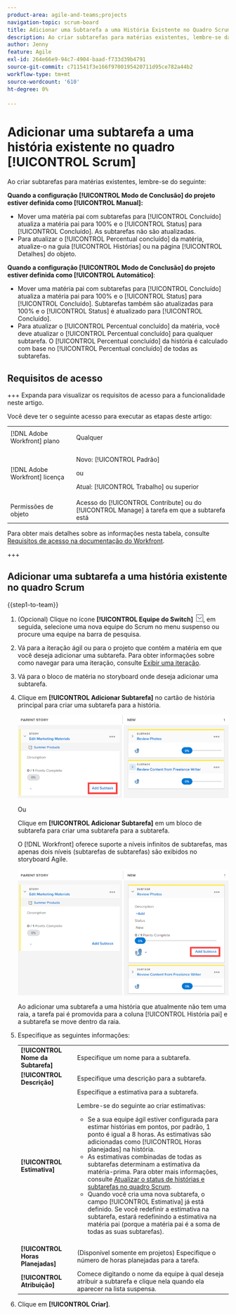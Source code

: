 ```yaml
---
product-area: agile-and-teams;projects
navigation-topic: scrum-board
title: Adicionar uma Subtarefa a uma História Existente no Quadro Scrum
description: Ao criar subtarefas para matérias existentes, lembre-se da configuração do Modo de conclusão do projeto, pois isso afeta a forma como as matérias são atualizadas.
author: Jenny
feature: Agile
exl-id: 264e66e9-94c7-4904-baad-f733d39b4791
source-git-commit: c711541f3e166f9700195420711d95ce782a44b2
workflow-type: tm+mt
source-wordcount: '610'
ht-degree: 0%

---
```


# Adicionar uma subtarefa a uma história existente no quadro [!UICONTROL Scrum]

Ao criar subtarefas para matérias existentes, lembre-se do seguinte:

**Quando a configuração [!UICONTROL Modo de Conclusão] do projeto estiver definida como [!UICONTROL Manual]:**

* Mover uma matéria pai com subtarefas para [!UICONTROL Concluído] atualiza a matéria pai para 100% e o [!UICONTROL Status] para [!UICONTROL Concluído]. As subtarefas não são atualizadas.
* Para atualizar o [!UICONTROL Percentual concluído] da matéria, atualize-o na guia [!UICONTROL Histórias] ou na página [!UICONTROL Detalhes] do objeto.

**Quando a configuração [!UICONTROL Modo de Conclusão] do projeto estiver definida como [!UICONTROL Automático]**:

* Mover uma matéria pai com subtarefas para [!UICONTROL Concluído] atualiza a matéria pai para 100% e o [!UICONTROL Status] para [!UICONTROL Concluído]. Subtarefas também são atualizadas para 100% e o [!UICONTROL Status] é atualizado para [!UICONTROL Concluído].
* Para atualizar o [!UICONTROL Percentual concluído] da matéria, você deve atualizar o [!UICONTROL Percentual concluído] para qualquer subtarefa. O [!UICONTROL Percentual concluído] da história é calculado com base no [!UICONTROL Percentual concluído] de todas as subtarefas.

## Requisitos de acesso

+++ Expanda para visualizar os requisitos de acesso para a funcionalidade neste artigo.

Você deve ter o seguinte acesso para executar as etapas deste artigo:

<table style="table-layout:auto"> 
 <tbody> 
  <tr> 
   <td role="rowheader">[!DNL Adobe Workfront] plano</td> 
   <td> <p>Qualquer</p> </td> 
  </tr> 
  <tr> 
   <td role="rowheader">[!DNL Adobe Workfront] licença</td> 
   <td> <p>Novo: [!UICONTROL Padrão]</p> 
   ou
   <p>Atual: [!UICONTROL Trabalho] ou superior</p> </td> 
  </tr>
   <tr> 
   <td role="rowheader">Permissões de objeto</td> 
   <td>Acesso do [!UICONTROL Contribute] ou do [!UICONTROL Manage] à tarefa em que a subtarefa está </td> 
  </tr>
 </tbody> 
</table>

Para obter mais detalhes sobre as informações nesta tabela, consulte [Requisitos de acesso na documentação do Workfront](/help/quicksilver/administration-and-setup/add-users/access-levels-and-object-permissions/access-level-requirements-in-documentation.md).

+++

## Adicionar uma subtarefa a uma história existente no quadro Scrum

{{step1-to-team}}

1. (Opcional) Clique no ícone **[!UICONTROL Equipe do Switch]** ![Ícone da equipe do Switch](assets/switch-team-icon.png), em seguida, selecione uma nova equipe do Scrum no menu suspenso ou procure uma equipe na barra de pesquisa.

1. Vá para a iteração ágil ou para o projeto que contém a matéria em que você deseja adicionar uma subtarefa. Para obter informações sobre como navegar para uma iteração, consulte [Exibir uma iteração](../../../agile/use-scrum-in-an-agile-team/iterations/view-iteration.md).
1. Vá para o bloco de matéria no storyboard onde deseja adicionar uma subtarefa.
1. Clique em **[!UICONTROL Adicionar Subtarefa]** no cartão de história principal para criar uma subtarefa para a história.

   ![Adicionar subtarefa](assets/agile-story-addsubtask-NWE.png)

   Ou

   Clique em **[!UICONTROL Adicionar Subtarefa]** em um bloco de subtarefa para criar uma subtarefa para a subtarefa.

   O [!DNL Workfront] oferece suporte a níveis infinitos de subtarefas, mas apenas dois níveis (subtarefas de subtarefas) são exibidos no storyboard Agile.

   ![Adicionar subtarefa](assets/agile-story-addsubtask2-NWE.png)

   Ao adicionar uma subtarefa a uma história que atualmente não tem uma raia, a tarefa pai é promovida para a coluna [!UICONTROL História pai] e a subtarefa se move dentro da raia.

1. Especifique as seguintes informações:

   <table style="table-layout:auto">
    <col>
    <col>
    <tbody>
     <tr>
      <td role="rowheader"><strong>[!UICONTROL Nome da Subtarefa]</strong></td>
      <td> Especifique um nome para a subtarefa.</td>
     </tr>
     <tr>
      <td role="rowheader"><strong>[!UICONTROL Descrição]</strong></td>
      <td>Especifique uma descrição para a subtarefa.</td>
     </tr>
     <tr>
      <td role="rowheader"><strong>[!UICONTROL Estimativa]</strong></td>
      <td>Especifique a estimativa para a subtarefa.<br><p>Lembre-se do seguinte ao criar estimativas:</p>
       <ul>
        <li>Se a sua equipe ágil estiver configurada para estimar histórias em pontos, por padrão, 1 ponto é igual a 8 horas. As estimativas são adicionadas como [!UICONTROL Horas planejadas] na história.</li>
        <li>As estimativas combinadas de todas as subtarefas determinam a estimativa da matéria-prima. Para obter mais informações, consulte <a href="../../../agile/use-scrum-in-an-agile-team/scrum-board/update-status-of-stories-and-subtasks.md" class="MCXref xref">Atualizar o status de histórias e subtarefas no quadro Scrum</a>.</li>
        <li>Quando você cria uma nova subtarefa, o campo [!UICONTROL Estimativa] já está definido. Se você redefinir a estimativa na subtarefa, estará redefinindo a estimativa na matéria pai (porque a matéria pai é a soma de todas as suas subtarefas).</li>
       </ul><br></td>
     </tr>
     <tr>
      <td role="rowheader"><strong>[!UICONTROL Horas Planejadas]</strong></td>
      <td> (Disponível somente em projetos) Especifique o número de horas planejadas para a tarefa.</td>
     </tr>
     <tr>
      <td role="rowheader"><strong>[!UICONTROL Atribuição]</strong></td>
      <td>Comece digitando o nome da equipe à qual deseja atribuir a subtarefa e clique nela quando ela aparecer na lista suspensa.</td>
     </tr>
    </tbody>
   </table>

1. Clique em **[!UICONTROL Criar]**.
